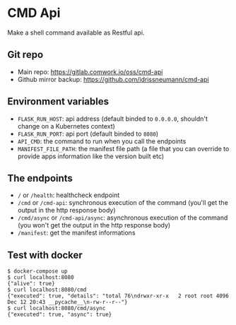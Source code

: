 # CMD Api

Make a shell command available as Restful api.

## Git repo

* Main repo: https://gitlab.comwork.io/oss/cmd-api
* Github mirror backup: https://github.com/idrissneumann/cmd-api

## Environment variables

* `FLASK_RUN_HOST`: api address (default binded to `0.0.0.0`, shouldn't change on a Kubernetes context)
* `FLASK_RUN_PORT`: api port (default binded to `8080`)
* `API_CMD`: the command to run when you call the endpoints
* `MANIFEST_FILE_PATH`: the manifest file path (a file that you can override to provide apps information like the version built etc)

## The endpoints

* `/` or `/health`: healthcheck endpoint
* `/cmd` or `/cmd-api`: synchronous execution of the command (you'll get the output in the http response body)
* `/cmd/async` or `/cmd-api/async`: asynchronous execution of the command (you won't get the output in the http response body)
* `/manifest`: get the manifest informations

## Test with docker

```shell
$ docker-compose up
$ curl localhost:8080
{"alive": true}
$ curl localhost:8080/cmd
{"executed": true, "details": "total 76\ndrwxr-xr-x   2 root root 4096 Dec 12 20:43 __pycache__\n-rw-r--r--"}
$ curl localhost:8080/cmd/async
{"executed": true, "async": true}
```
